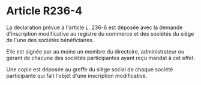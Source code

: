 # Article R236-4

La déclaration prévue à l'article L. 236-6 est déposée avec la demande d'inscription modificative au registre du commerce et des sociétés du siège de l'une des sociétés bénéficiaires.

Elle est signée par au moins un membre du directoire, administrateur ou gérant de chacune des sociétés participantes ayant reçu mandat à cet effet.

Une copie est déposée au greffe du siège social de chaque société participante qui fait l'objet d'une inscription modificative.
